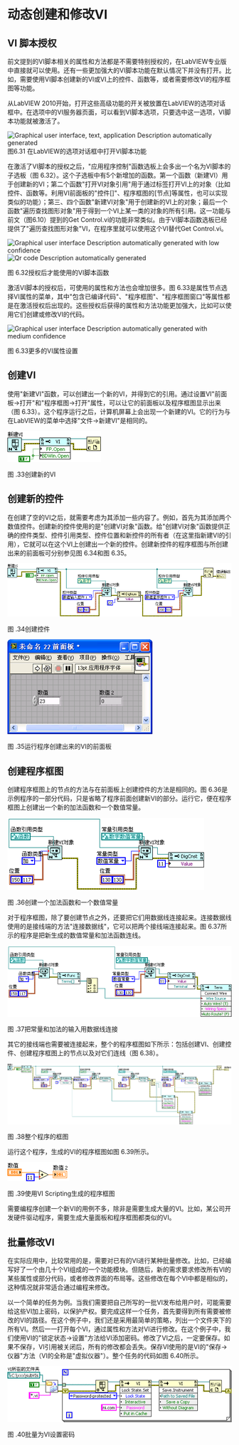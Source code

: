 # 动态创建和修改VI

## VI 脚本授权

前文提到的VI脚本相关的属性和方法都是不需要特别授权的，在LabVIEW专业版中直接就可以使用。还有一些更加强大的VI脚本功能在默认情况下并没有打开。比如，需要使用VI脚本创建新的VI或VI上的控件、函数等，或者需要修改VI的程序框图等功能。

从LabVIEW
2010开始，打开这些高级功能的开关被放置在LabVIEW的选项对话框中。在选项中的VI服务器页面，可以看到VI脚本选项，只要选中这一选项，VI脚本功能就被激活了。

![Graphical user interface, text, application Description automatically
generated](images/image429.png)\
图6.31 在LabVIEW的选项对话框中打开VI脚本功能

在激活了VI脚本的授权之后，"应用程序控制"函数选板上会多出一个名为VI脚本的子选板（图
6.32）。这个子选板中有5个新增加的函数。第一个函数（新建VI）用于创建新的VI；第二个函数"打开VI对象引用"用于通过标签打开VI上的对象（比如控件、函数等。利用VI前面板的"控件\[\]"、程序框图的\[节点\]等属性，也可以实现类似的功能）；第三、四个函数"新建VI对象"用于创建新的VI上的对象；最后一个函数"遍历查找图形对象"用于得到一个VI上某一类的对象的所有引用。这一功能与前文（图6.10）提到的Get
Control.vi的功能非常类似。由于VI脚本函数选板已经提供了"遍历查找图形对象"VI，在程序里就可以使用这个VI替代Get
Control.vi。

![Graphical user interface Description automatically generated with low
confidence](images/image430.png)\
![Qr code Description automatically
generated](images/image431.png)

图 6.32授权后才能使用的VI脚本函数

激活VI脚本的授权后，可使用的属性和方法也会增加很多。图
6.33是属性节点选择VI属性的菜单，其中"包含已编译代码"、"程序框图"、"程序框图窗口"等属性都是在激活授权后出现的。这些授权后获得的属性和方法功能更加强大，比如可以使用它们创建或修改VI的代码。

![Graphical user interface Description automatically generated with
medium
confidence](images/image432.png)

图 6.33更多的VI属性设置

## 创建VI

使用"新建VI"函数，可以创建出一个新的VI，并得到它的引用。通过设置VI"前面板-\>打开"和"程序框图-\>打开"属性，可以让它的前面板以及程序框图显示出来（图
6.33）。这个程序运行之后，计算机屏幕上会出现一个新建的VI。它的行为与在LabVIEW的菜单中选择"文件-\>新建VI"是相同的。

![](images/image433.png)

图 .33创建新的VI

## 创建新的控件

在创建了空的VI之后，就需要考虑为其添加一些内容了。例如，首先为其添加两个数值控件。创建新的控件使用的是"创建VI对象"函数。给"创建VI对象"函数提供正确的控件类型、控件引用类型、控件位置和新控件的所有者（在这里指新建VI的引用），它就可以在这个VI上创建出一个新的控件。创建新控件的程序框图与所创建出来的前面板可分别参见图
6.34和图 6.35。

![](images/image434.png)

图 .34创建控件

![](images/image435.png)

图 .35运行程序创建出来的VI的前面板

## 创建程序框图

创建程序框图上的节点的方法与在前面板上创建控件的方法是相同的。图
6.36是示例程序的一部分代码，只是省略了程序前面创建新VI的部分。运行它，便在程序框图上创建出一个新的加法函数和一个数值常量。

![](images/image436.png)

图 .36创建一个加法函数和一个数值常量

对于程序框图，除了要创建节点之外，还要把它们用数据线连接起来。连接数据线使用的是接线端的方法"连接数据线"，它可以把两个接线端连接起来。图
6.37所示的程序是把新生成的数值常量和加法函数连线。

![](images/image437.png)

图 .37把常量和加法的输入用数据线连接

其它的接线端也需要被连接起来，整个的程序框图如下所示：包括创建VI、创建控件、创建程序框图上的节点以及对它们连线（图
6.38）。

![](images/image438.png)

图 .38整个程序的框图

运行这个程序，生成的VI的程序框图如图 6.39所示。

![](images/image439.png)

图 .39使用VI Scripting生成的程序框图

需要编程序创建一个新VI的用例不多，除非是需要生成大量的VI。比如，某公司开发硬件驱动程序，需要生成大量面板和程序框图都类似的VI。

## 批量修改VI

在实际应用中，比较常用的是，需要对已有的VI进行某种批量修改。比如，已经编写好了一个由几十个VI组成的一个功能模块。但随后，新的需求要求修改所有VI的某些属性或部分代码，或者修改界面的布局等。这些修改在每个VI中都是相似的，这种情况就非常适合通过编程来修改。

以一个简单的任务为例。当我们需要把自己所写的一批VI发布给用户时，可能需要给这些VI加上密码，以保护产权。要完成这样一个任务，首先要得到所有需要被修改的VI的路径。在这个例子中，我们还是采用最简单的策略，列出一个文件夹下的所有VI。然后一一打开每个VI，通过属性和方法对VI进行修改。在这个例子中，我们使用VI的"锁定状态-\>设置"方法给VI添加密码。修改了VI之后，一定要保存。如果不保存，VI引用被关闭后，所有的修改都会丢失。保存VI使用的是VI的"保存-\>仪器"方法（VI的全称是"虚拟仪器"）。整个任务的代码如图
6.40所示。

![](images/image440.png)

图 .40批量为VI设置密码